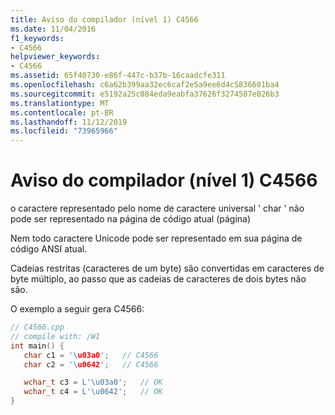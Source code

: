 ```yaml
---
title: Aviso do compilador (nível 1) C4566
ms.date: 11/04/2016
f1_keywords:
- C4566
helpviewer_keywords:
- C4566
ms.assetid: 65f40730-e86f-447c-b37b-16caadcfe311
ms.openlocfilehash: c6a62b399aa32ec6caf2e5a9ee6d4c5836601ba4
ms.sourcegitcommit: e5192a25c084eda9eabfa37626f3274507e026b3
ms.translationtype: MT
ms.contentlocale: pt-BR
ms.lasthandoff: 11/12/2019
ms.locfileid: "73965966"
---
```

# <a name="compiler-warning-level-1-c4566"></a>Aviso do compilador (nível 1) C4566

o caractere representado pelo nome de caractere universal ' char ' não pode ser representado na página de código atual (página)

Nem todo caractere Unicode pode ser representado em sua página de código ANSI atual.

Cadeias restritas (caracteres de um byte) são convertidas em caracteres de byte múltiplo, ao passo que as cadeias de caracteres de dois bytes não são.

O exemplo a seguir gera C4566:

```cpp
// C4566.cpp
// compile with: /W1
int main() {
   char c1 = '\u03a0';   // C4566
   char c2 = '\u0642';   // C4566

   wchar_t c3 = L'\u03a0';   // OK
   wchar_t c4 = L'\u0642';   // OK
}
```